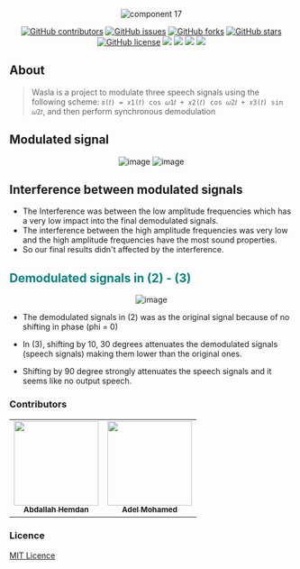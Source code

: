 <div align="center">

![component 17](https://user-images.githubusercontent.com/40190772/105380975-27670c00-5c17-11eb-9158-b39d562e7b9f.png)


</div>

<div align="center">

[![GitHub contributors](https://img.shields.io/github/contributors/AbdallahHemdan/Wasla)](https://github.com/AbdallahHemdan/Wasla/contributors)
[![GitHub issues](https://img.shields.io/github/issues/AbdallahHemdan/Wasla)](https://github.com/AbdallahHemdan/Wasla/issues)
[![GitHub forks](https://img.shields.io/github/forks/AbdallahHemdan/Wasla)](https://github.com/AbdallahHemdan/Wasla/network)
[![GitHub stars](https://img.shields.io/github/stars/AbdallahHemdan/Wasla)](https://github.com/AbdallahHemdan/Wasla/stargazers)
[![GitHub license](https://img.shields.io/github/license/AbdallahHemdan/Wasla)](https://github.com/AbdallahHemdan/Wasla/blob/master/LICENSE)
<img src="https://img.shields.io/github/languages/count/AbdallahHemdan/Wasla" />
<img src="https://img.shields.io/github/languages/top/AbdallahHemdan/Wasla" />
<img src="https://img.shields.io/github/languages/code-size/AbdallahHemdan/Wasla" />
<img src="https://img.shields.io/github/issues-pr-raw/AbdallahHemdan/Wasla" />


</div>

## About
> Wasla is a project to modulate three speech signals using the following scheme: `𝑠(𝑡) = 𝑥1(𝑡) cos 𝜔1𝑡 + 𝑥2(𝑡) cos 𝜔2𝑡 + 𝑥3(𝑡) sin 𝜔2𝑡`, and then perform synchronous demodulation

## Modulated signal

<div align='center'>

![image](https://user-images.githubusercontent.com/40190772/105381983-474aff80-5c18-11eb-8e0c-3d45454de366.png)
![image](https://user-images.githubusercontent.com/40190772/105381993-49ad5980-5c18-11eb-9b0c-a76dcfb6e8cc.png)

</div>


## Interference between modulated signals

- The Interference was between the low amplitude frequencies which has a very low impact into the final demodulated signals.
- The interference between the high amplitude frequencies was very low and the high amplitude frequencies have the most sound properties.
- So our final results didn't affected by the interference.

## <font color='008080'>Demodulated signals in (2) - (3)</font>

<div align='center'>

![image](https://user-images.githubusercontent.com/40190772/105381975-44e8a580-5c18-11eb-813b-6f3bf36b7345.png)

</div>

- The demodulated signals in (2) was as the original signal because of no shifting in phase (phi = 0)

- In (3), shifting by 10, 30 degrees attenuates the demodulated signals (speech signals) making them lower than the original ones.

- Shifting by 90 degree strongly attenuates the speech signals and it seems like no output speech.


### Contributors

<div align="center">
  
<table>
  <tr>
    <td align="center"><a href="https://github.com/AbdallahHemdan"><img src="https://avatars1.githubusercontent.com/u/40190772?s=460&v=4" width="150px;" alt=""/><br /><sub><b>Abdallah Hemdan</b></sub></a><br /></td>
     <td align="center"><a href="https://github.com/AdelRizq"><img src="https://avatars2.githubusercontent.com/u/40351413?s=460&v=4" width="150px;" alt=""/><br /><sub><b>Adel Mohamed</b></sub></a><br /></td>
  </tr>
 </table>
 
 </div>

### Licence
[MIT Licence](https://github.com/AbdallahHemdan/Wasla/blob/master/LICENSE)
